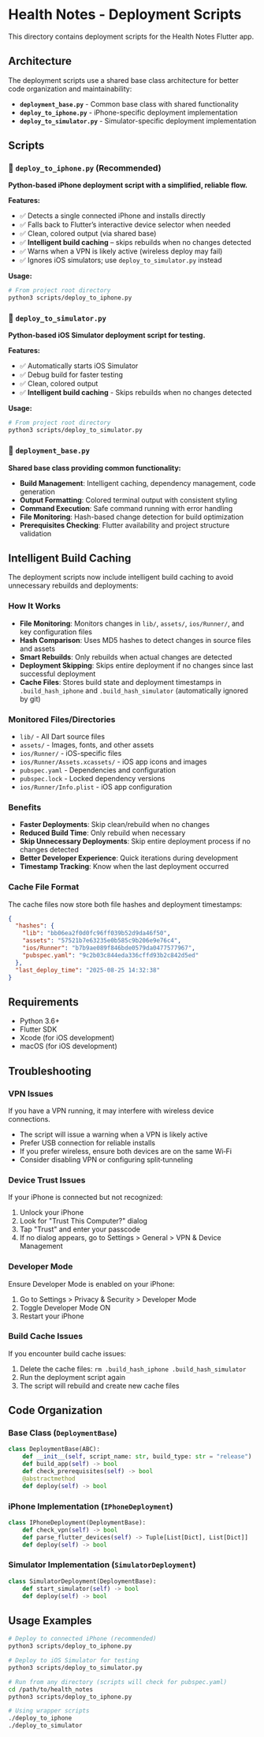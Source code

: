 # Health Notes - Deployment Scripts

This directory contains deployment scripts for the Health Notes Flutter app.

## Architecture

The deployment scripts use a shared base class architecture for better code organization and maintainability:

- **`deployment_base.py`** - Common base class with shared functionality
- **`deploy_to_iphone.py`** - iPhone-specific deployment implementation
- **`deploy_to_simulator.py`** - Simulator-specific deployment implementation

## Scripts

### 🚀 `deploy_to_iphone.py` (Recommended)
**Python-based iPhone deployment script with a simplified, reliable flow.**

**Features:**
- ✅ Detects a single connected iPhone and installs directly
- ✅ Falls back to Flutter’s interactive device selector when needed
- ✅ Clean, colored output (via shared base)
- ✅ **Intelligent build caching** – skips rebuilds when no changes detected
- ✅ Warns when a VPN is likely active (wireless deploy may fail)
- ✅ Ignores iOS simulators; use `deploy_to_simulator.py` instead

**Usage:**
```bash
# From project root directory
python3 scripts/deploy_to_iphone.py
```

### 📱 `deploy_to_simulator.py`
**Python-based iOS Simulator deployment script for testing.**

**Features:**
- ✅ Automatically starts iOS Simulator
- ✅ Debug build for faster testing
- ✅ Clean, colored output
- ✅ **Intelligent build caching** - Skips rebuilds when no changes detected

**Usage:**
```bash
# From project root directory
python3 scripts/deploy_to_simulator.py
```

### 🔧 `deployment_base.py`
**Shared base class providing common functionality:**

- **Build Management**: Intelligent caching, dependency management, code generation
- **Output Formatting**: Colored terminal output with consistent styling
- **Command Execution**: Safe command running with error handling
- **File Monitoring**: Hash-based change detection for build optimization
- **Prerequisites Checking**: Flutter availability and project structure validation

## Intelligent Build Caching

The deployment scripts now include intelligent build caching to avoid unnecessary rebuilds and deployments:

### How It Works
- **File Monitoring**: Monitors changes in `lib/`, `assets/`, `ios/Runner/`, and key configuration files
- **Hash Comparison**: Uses MD5 hashes to detect changes in source files and assets
- **Smart Rebuilds**: Only rebuilds when actual changes are detected
- **Deployment Skipping**: Skips entire deployment if no changes since last successful deployment
- **Cache Files**: Stores build state and deployment timestamps in `.build_hash_iphone` and `.build_hash_simulator` (automatically ignored by git)

### Monitored Files/Directories
- `lib/` - All Dart source files
- `assets/` - Images, fonts, and other assets
- `ios/Runner/` - iOS-specific files
- `ios/Runner/Assets.xcassets/` - iOS app icons and images
- `pubspec.yaml` - Dependencies and configuration
- `pubspec.lock` - Locked dependency versions
- `ios/Runner/Info.plist` - iOS app configuration

### Benefits
- **Faster Deployments**: Skip clean/rebuild when no changes
- **Reduced Build Time**: Only rebuild when necessary
- **Skip Unnecessary Deployments**: Skip entire deployment process if no changes detected
- **Better Developer Experience**: Quick iterations during development
- **Timestamp Tracking**: Know when the last deployment occurred

### Cache File Format
The cache files now store both file hashes and deployment timestamps:
```json
{
  "hashes": {
    "lib": "bb06ea2f0d0fc96ff039b52d9da46f50",
    "assets": "57521b7e63235e0b585c9b206e9e76c4",
    "ios/Runner": "b7b9ae089f846bde0579da0477577967",
    "pubspec.yaml": "9c2b03c844eda336cffd93b2c842d5ed"
  },
  "last_deploy_time": "2025-08-25 14:32:38"
}
```

## Requirements

- Python 3.6+
- Flutter SDK
- Xcode (for iOS development)
- macOS (for iOS development)

## Troubleshooting

### VPN Issues
If you have a VPN running, it may interfere with wireless device connections.
- The script will issue a warning when a VPN is likely active
- Prefer USB connection for reliable installs
- If you prefer wireless, ensure both devices are on the same Wi‑Fi
- Consider disabling VPN or configuring split‑tunneling

### Device Trust Issues
If your iPhone is connected but not recognized:
1. Unlock your iPhone
2. Look for "Trust This Computer?" dialog
3. Tap "Trust" and enter your passcode
4. If no dialog appears, go to Settings > General > VPN & Device Management

### Developer Mode
Ensure Developer Mode is enabled on your iPhone:
1. Go to Settings > Privacy & Security > Developer Mode
2. Toggle Developer Mode ON
3. Restart your iPhone

### Build Cache Issues
If you encounter build cache issues:
1. Delete the cache files: `rm .build_hash_iphone .build_hash_simulator`
2. Run the deployment script again
3. The script will rebuild and create new cache files

## Code Organization

### Base Class (`DeploymentBase`)
```python
class DeploymentBase(ABC):
    def __init__(self, script_name: str, build_type: str = "release")
    def build_app(self) -> bool
    def check_prerequisites(self) -> bool
    @abstractmethod
    def deploy(self) -> bool
```

### iPhone Implementation (`IPhoneDeployment`)
```python
class IPhoneDeployment(DeploymentBase):
    def check_vpn(self) -> bool
    def parse_flutter_devices(self) -> Tuple[List[Dict], List[Dict]]
    def deploy(self) -> bool
```

### Simulator Implementation (`SimulatorDeployment`)
```python
class SimulatorDeployment(DeploymentBase):
    def start_simulator(self) -> bool
    def deploy(self) -> bool
```

## Usage Examples

```bash
# Deploy to connected iPhone (recommended)
python3 scripts/deploy_to_iphone.py

# Deploy to iOS Simulator for testing
python3 scripts/deploy_to_simulator.py

# Run from any directory (scripts will check for pubspec.yaml)
cd /path/to/health_notes
python3 scripts/deploy_to_iphone.py

# Using wrapper scripts
./deploy_to_iphone
./deploy_to_simulator
```
